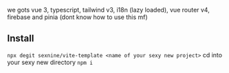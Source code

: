 we gots vue 3, typescript, tailwind v3, i18n (lazy loaded), vue router v4, firebase and pinia (dont know how to use this mf)

## Install
`npx degit sexnine/vite-template <name of your sexy new project>`
cd into your sexy new directory
`npm i`
